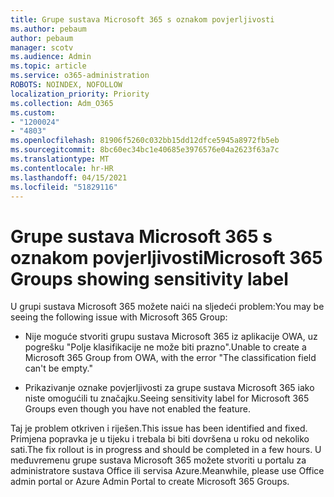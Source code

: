 ```yaml
---
title: Grupe sustava Microsoft 365 s oznakom povjerljivosti
ms.author: pebaum
author: pebaum
manager: scotv
ms.audience: Admin
ms.topic: article
ms.service: o365-administration
ROBOTS: NOINDEX, NOFOLLOW
localization_priority: Priority
ms.collection: Adm_O365
ms.custom:
- "1200024"
- "4803"
ms.openlocfilehash: 81906f5260c032bb15dd12dfce5945a8972fb5eb
ms.sourcegitcommit: 8bc60ec34bc1e40685e3976576e04a2623f63a7c
ms.translationtype: MT
ms.contentlocale: hr-HR
ms.lasthandoff: 04/15/2021
ms.locfileid: "51829116"
---
```

# <a name="microsoft-365-groups-showing-sensitivity-label"></a><span data-ttu-id="774ca-102">Grupe sustava Microsoft 365 s oznakom povjerljivosti</span><span class="sxs-lookup"><span data-stu-id="774ca-102">Microsoft 365 Groups showing sensitivity label</span></span>

<span data-ttu-id="774ca-103">U grupi sustava Microsoft 365 možete naići na sljedeći problem:</span><span class="sxs-lookup"><span data-stu-id="774ca-103">You may be seeing the following issue with Microsoft 365 Group:</span></span>

- <span data-ttu-id="774ca-104">Nije moguće stvoriti grupu sustava Microsoft 365 iz aplikacije OWA, uz pogrešku "Polje klasifikacije ne može biti prazno".</span><span class="sxs-lookup"><span data-stu-id="774ca-104">Unable to create a Microsoft 365 Group from OWA, with the error "The classification field can't be empty."</span></span>

- <span data-ttu-id="774ca-105">Prikazivanje oznake povjerljivosti za grupe sustava Microsoft 365 iako niste omogućili tu značajku.</span><span class="sxs-lookup"><span data-stu-id="774ca-105">Seeing sensitivity label for Microsoft 365 Groups even though you have not enabled the feature.</span></span>

<span data-ttu-id="774ca-106">Taj je problem otkriven i riješen.</span><span class="sxs-lookup"><span data-stu-id="774ca-106">This issue has been identified and fixed.</span></span> <span data-ttu-id="774ca-107">Primjena popravka je u tijeku i trebala bi biti dovršena u roku od nekoliko sati.</span><span class="sxs-lookup"><span data-stu-id="774ca-107">The fix rollout is in progress and should be completed in a few hours.</span></span> <span data-ttu-id="774ca-108">U međuvremenu grupe sustava Microsoft 365 možete stvoriti u portalu za administratore sustava Office ili servisa Azure.</span><span class="sxs-lookup"><span data-stu-id="774ca-108">Meanwhile, please use Office admin portal or Azure Admin Portal to create Microsoft 365 Groups.</span></span>  
